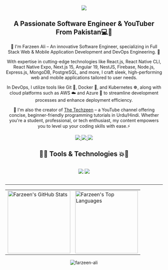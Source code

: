 <h1 align="center">
    <img src="https://readme-typing-svg.herokuapp.com/?font=Righteous&color=7e15f7&random=falsesize=35&center=true&vCenter=true&width=500&height=70&duration=2000&lines=Hi+There!+👋;+I'm+Farzeen+Ali+👨🏻‍💻;" />
</h1>

<h2 align="center">A Passionate Software Engineer & YouTuber From Pakistan💻🎥
</h2>
<div align="center"> 
 🌱 I'm Farzeen Ali – An innovative Software Engineer, specializing in Full Stack Web & Mobile Application Development and DevOps Engineering. 🚀

With expertise in cutting-edge technologies like React.js, React Native CLI, React Native Expo, Next.js 15, Angular 19, NestJS, Firebase, Node.js, Express.js, MongoDB, PostgreSQL, and more, I craft sleek, high-performing web and mobile applications tailored to user needs.

In DevOps, I utilize tools like Git 🐙, Docker 🐳, and Kubernetes ☸️, along with cloud platforms such as AWS ☁️ and Azure 🔵 to streamline development processes and enhance deployment efficiency.

🎥 I'm also the creator of <a href="https://www.youtube.com/@TheTechzeen">The Techzeen</a> – a YouTube channel offering concise, beginner-friendly programming tutorials in Urdu/Hindi. Whether you're a student, professional, or tech enthusiast, my content empowers you to level up your coding skills with ease.⚡

 </div>
 
<div align="center"> 
  <a href="mailto:farzeenaliarif786@gmail.com">
    <img src="https://img.shields.io/badge/Gmail-6C22A6?style=for-the-badge&logo=gmail&logoColor=white" />
  </a>
    <a href="https://www.youtube.com/@TheTechzeen" target="_blank">
     <img src="https://img.shields.io/badge/YouTube-D71313?style=for-the-badge&logo=youtube&logoColor=white" />
  </a>
  <a href="https://www.linkedin.com/in/farzeen-ali-533479204" >
    <img src="https://img.shields.io/badge/LinkedIn-0077B5?style=for-the-badge&logo=linkedin&logoColor=white" />
  </a>
</div>
 
<h2 align="center">🚀💥 Tools & Technologies 💥🚀</h2>
<br/>
<div align="center">
    <img src="https://skillicons.dev/icons?i=react,angular,javascript,typescript,express,nodejs,nestjs,github,tailwind,git,linux,docker,kubernetes,gitlab,azure" />
    <img src="https://skillicons.dev/icons?i=css,postgresql,supabase,prisma,firebase,mongodb,nextjs,mysql,graphql,laravel,jenkins,terraform,aws,ansible,grafana" /><br>
</div>
<br/>
<hr/>
<p align="center">
  <table>
    <tr>
      <td>
        <img src="https://github-readme-stats.vercel.app/api?username=farzeen-ali&show_icons=true&theme=midnight-purple" alt="Farzeen's GitHub Stats" height="200px" />
      </td>
      <td>
        <img src="https://github-readme-stats.vercel.app/api/top-langs/?username=farzeen-ali&layout=compact&theme=midnight-purple" alt="Farzeen's Top Languages" height="200px" />
      </td>
    </tr>
  </table>
  <img align="center" src="https://github-readme-streak-stats.herokuapp.com/?user=farzeen-ali&layout=compact&theme=midnight-purple" alt="farzeen-ali" />
</p>
